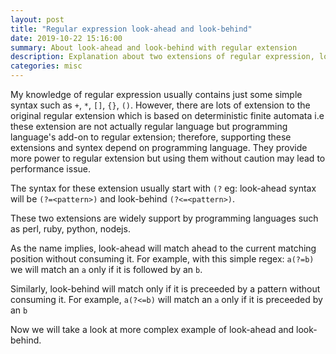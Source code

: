 ```yaml
---
layout: post
title: "Regular expression look-ahead and look-behind"
date: 2019-10-22 15:16:00
summary: About look-ahead and look-behind with regular extension
description: Explanation about two extensions of regular expression, look-ahead and look-behind along with example.
categories: misc
---
```


My knowledge of regular expression usually contains just some simple syntax such as `+`, `*`, `[]`, `{}`, `()`.
However, there are lots of extension to the original regular extension which is based on deterministic finite automata i.e these extension are not actually regular language but programming language's add-on to regular extension; therefore, supporting these extensions and syntex depend on programming language. 
They provide more power to regular extension but using them without caution may lead to performance issue.

The syntax for these extension usually start with `(?` eg: look-ahead syntax will be `(?=<pattern>)` and look-behind `(?<=<pattern>)`.

These two extensions are widely support by programming languages such as perl, ruby, python, nodejs.

As the name implies, look-ahead will match ahead to the current matching position without consuming it. 
For example, with this simple regex: `a(?=b)` we will match an `a` only if it is followed by an `b`.

Similarly, look-behind will match only if it is preceeded by a pattern without consuming it. 
For example, `a(?<=b)` will match an `a` only if it is preceeded by an `b`

Now we will take a look at more complex example of look-ahead and look-behind.
